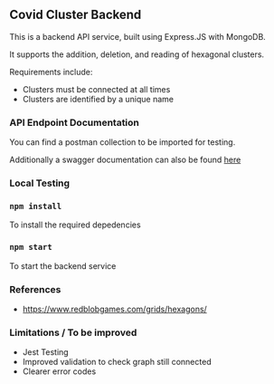 ## Covid Cluster Backend

This is a backend API service, built using Express.JS with MongoDB. 

It supports the addition, deletion, and reading of hexagonal clusters.

Requirements include:
- Clusters must be connected at all times
- Clusters are identified by a unique name

### API Endpoint Documentation

You can find a postman collection to be imported for testing.

Additionally a swagger documentation can also be found [here](https://covid-cluster-backend.herokuapp.com/api-docs)

### Local Testing

### `npm install`
To install the required depedencies

### `npm start`
To start the backend service

### References
- https://www.redblobgames.com/grids/hexagons/

### Limitations / To be improved
- Jest Testing
- Improved validation to check graph still connected
- Clearer error codes


